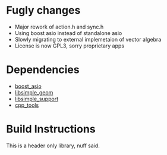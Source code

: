 # Fugly changes

- Major rework of action.h and sync.h
- Using boost asio instead of standalone asio
- Slowly migrating to external implemetaion of vector algebra
- License is now GPL3, sorry proprietary apps

# Dependencies

- [boost_asio](https://libsdl.org)
- [libsimple_geom](https://notabug.org/namark/libsimple_geom)
- [libsimple_support](https://notabug.org/namark/libsimple_support)
- [cpp_tools](https://notabug.org/namark/cpp_tools)

# Build Instructions

This is a header only library, nuff said.
